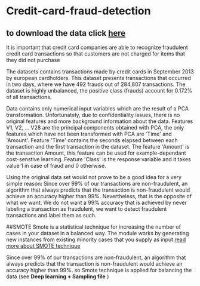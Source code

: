 # Credit-card-fraud-detection

## to download the data click [here](https://www.kaggle.com/mlg-ulb/creditcardfraud/download)

It is important that credit card companies are able to recognize fraudulent credit card transactions so that customers are not charged for items that they did not purchase

The datasets contains transactions made by credit cards in September 2013 by european cardholders.
This dataset presents transactions that occurred in two days, where we have 492 frauds out of 284,807 transactions. The dataset is highly unbalanced, the positive class (frauds) account for 0.172% of all transactions.

Data contains only numerical input variables which are the result of a PCA transformation. Unfortunately, due to confidentiality issues, there is no original features and more background information about the data. Features V1, V2, … V28 are the principal components obtained with PCA, the only features which have not been transformed with PCA are 'Time' and 'Amount'. Feature 'Time' contains the seconds elapsed between each transaction and the first transaction in the dataset. The feature 'Amount' is the transaction Amount, this feature can be used for example-dependant cost-senstive learning. Feature 'Class' is the response variable and it takes value 1 in case of fraud and 0 otherwise.

Using the original data set would not prove to be a good idea for a very simple reason: Since over 99% of our transactions are non-fraudulent, an algorithm that always predicts that the transaction is non-fraudulent would achieve an accuracy higher than 99%. Nevertheless, that is the opposite of what we want. We do not want a 99% accuracy that is achieved by never labeling a transaction as fraudulent, we want to detect fraudulent transactions and label them as such.


##SMOTE
 Smote is a statistical technique for increasing the number of cases in your dataset in a balanced way. The module works by generating new instances from existing minority cases that you supply as input.[read more about SMOTE technique]( https://machinelearningmastery.com/smote-oversampling-for-imbalanced-classification/)
 
Since over 99% of our transactions are non-fraudulent, an algorithm that always predicts that the transaction is non-fraudulent would achieve an accuracy higher than 99%. so Smote technique is applied for balancing the data (see  **Deep learning + Sampling file** )

